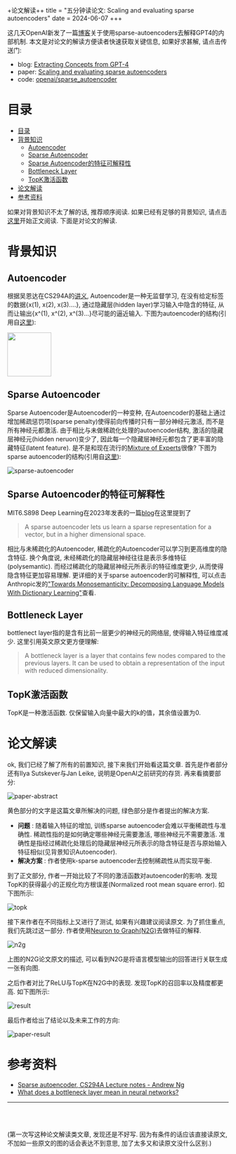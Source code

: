 +论文解读++
title = "五分钟读论文: Scaling and evaluating sparse autoencoders"
date = 2024-06-07
+++

这几天OpenAI新发了一篇[博客](https://openai.com/index/extracting-concepts-from-gpt-4/)关于使用sparse-autoencoders去解释GPT4的内部机制. 本文是对论文的解读方便读者快速获取关键信息, 如果好求甚解, 请点击传送门:

* blog: [Extracting Concepts from GPT-4](https://openai.com/index/extracting-concepts-from-gpt-4/)
* paper: [Scaling and evaluating sparse autoencoders](https://cdn.openai.com/papers/sparse-autoencoders.pdf)
* code: [openai/sparse_autoencoder](https://github.com/openai/sparse_autoencoder)

<a id="目录"></a>
# 目录

- [目录](#目录)
- [背景知识](#背景知识)
  - [Autoencoder](#autoencoder)
  - [Sparse Autoencoder](#sparse-autoencoder)
  - [Sparse Autoencoder的特征可解释性](#sparse-autoencoder的特征可解释性)
  - [Bottleneck Layer](#bottleneck-layer)
  - [TopK激活函数](#topk激活函数)
- [论文解读](#论文解读)
- [参考资料](#参考资料)


如果对背景知识不太了解的话, 推荐顺序阅读. 如果已经有足够的背景知识, 请点击[这里](#论文解读)开始正文阅读. 下面是对论文的解读. 

 <a id="背景知识"></a>
# 背景知识

 <a id="Autoencoder"></a>
## Autoencoder

根据吴恩达在CS294A的[讲义](http://stanford.edu/class/cs294a/sparseAutoencoder.pdf), Autoencoder是一种无监督学习, 在没有给定标签的数据{x(1), x(2), x(3)....}, 通过隐藏层(hidden layer)学习输入中隐含的特征, 从而让输出{x^(1), x^(2), x^(3)...}尽可能的逼近输入. 下图为autoencoder的结构(引用自[这里](http://stanford.edu/class/cs294a/sparseAutoencoder.pdf)):


<img src="https://raw.githubusercontent.com/EvanLyu732/evanlyu732.github.io/main/static/images/autoencoder.png" height="100" width="100"/>
<!-- ![autoencoder](https://raw.githubusercontent.com/EvanLyu732/evanlyu732.github.io/main/static/images/autoencoder.png) -->

 <a id="Sparse Autoencoder"></a>
## Sparse Autoencoder

Sparse Autoencoder是Autoencoder的一种变种, 在Autoencoder的基础上通过增加稀疏惩罚项(sparse penalty)使得前向传播时只有一部分神经元激活, 而不是所有神经元都激活. 由于相比与未做稀疏化处理的autoencoder结构, 激活的隐藏层神经元(hidden neruon)变少了, 因此每一个隐藏层神经元都包含了更丰富的隐藏特征(latent feature). 是不是和现在流行的[Mixture of Experts](https://huggingface.co/blog/moe)很像? 
下图为sparse autoencoder的结构(引用自[这里](https://medium.com/@syoya/what-happens-in-sparse-autencoder-b9a5a69da5c6)):


![sparse-autoencoder](https://raw.githubusercontent.com/EvanLyu732/evanlyu732.github.io/main/static/images/sparse-autoencoder2.png)


 <a id="sparse-autoencoder的特征可解释性"></a>
## Sparse Autoencoder的特征可解释性

MIT6.S898 Deep Learning在2023年发表的一篇[blog](https://deep-learning-mit.github.io/staging/blog/2023/learning-interpretable-features-with-sparse-autoencoders/)在这里提到了

> A sparse autoencoder lets us learn a sparse representation for a vector, but in a higher dimensional space.

相比与未稀疏化的Autoencoder, 稀疏化的Autoencoder可以学习到更高维度的隐含特征. 换个角度说, 未经稀疏化的隐藏层神经往往是表示多维特征(polysemantic). 而经过稀疏化的隐藏层神经元所表示的特征维度更少, 从而使得隐含特征更加容易理解. 更详细的关于sparse autoencoder的可解释性, 可以点击Anthropic发的["Towards Monosemanticity: Decomposing Language Models With Dictionary Learning"](https://transformer-circuits.pub/2023/monosemantic-features)查看.

<a id="Bottleneck Layer"></a>
##  Bottleneck Layer


bottlenect layer指的是含有比前一层更少的神经元的网络层, 使得输入特征维度减少. 这里引用英文原文更方便理解:

>  A bottleneck layer is a layer that contains few nodes compared to the previous layers. It can be used to obtain a representation of the input with reduced dimensionality.


<a id="TopK激活函数"></a>
##  TopK激活函数

TopK是一种激活函数. 仅保留输入向量中最大的k的值，其余值设置为0.


<a id="论文解读"></a>
#  论文解读

ok, 我们已经了解了所有的前置知识, 接下来我们开始看这篇文章. 首先是作者部分还有Ilya Sutskever与Jan Leike, 说明是OpenAI之前研究的存货. 再来看摘要部分:

![paper-abstract](https://raw.githubusercontent.com/EvanLyu732/evanlyu732.github.io/main/static/images/openai-papers.png)

黄色部分的文字是这篇文章所解决的问题, 绿色部分是作者提出的解决方案. 

* __问题__ : 随着输入特征的增加, 训练sparse autoencoder会难以平衡稀疏性与准确性. 稀疏性指的是如何确定哪些神经元需要激活, 哪些神经元不需要激活. 准确性是指经过稀疏化处理后的隐藏层神经元所表示的隐含特征是否与原始输入特征相似(见背景知识Autoencoder). 
* __解决方案__ : 作者使用k-sparse autoencoder去控制稀疏性从而实现平衡. 


到了正文部分, 作者一开始比较了不同的激活函数对autoencoder的影响. 发现TopK的获得最小的正规化均方根误差(Normalized root mean square error). 如下图所示:


![topk](https://raw.githubusercontent.com/EvanLyu732/evanlyu732.github.io/main/static/images/openai-topk.png)

接下来作者在不同指标上又进行了测试, 如果有兴趣建议阅读原文. 为了抓住重点, 我们先跳过这一部分. 作者使用[Neuron to Graph(N2G)](https://arxiv.org/pdf/2305.19911)去做特征的解释.

![n2g](https://raw.githubusercontent.com/EvanLyu732/evanlyu732.github.io/main/static/images/n2g.png)

上图的N2G论文原文的描述, 可以看到N2G是将语言模型输出的回答进行关联生成一张有向图. 

之后作者对比了ReLU与TopK在N2G中的表现. 发现TopK的召回率以及精度都更高. 如下图所示:

![result](https://raw.githubusercontent.com/EvanLyu732/evanlyu732.github.io/main/static/images/openai-result.png)

最后作者给出了结论以及未来工作的方向:

![paper-result](https://raw.githubusercontent.com/EvanLyu732/evanlyu732.github.io/main/static/images/paper-result.png)



<a id="参考资料"></a>
# 参考资料
 
* [Sparse autoencoder, CS294A Lecture notes - Andrew Ng](http://stanford.edu/class/cs294a/sparseAutoencoder.pdf)
* [What does a bottleneck layer mean in neural networks?](https://stats.stackexchange.com/questions/262044/what-does-a-bottleneck-layer-mean-in-neural-networks)

-------
<br>
<br>

(第一次写这种论文解读类文章, 发现还是不好写. 因为有条件的话应该直接读原文, 不加如一些原文的图的话会表达不到意思, 加了太多又和读原文没什么区别.)



